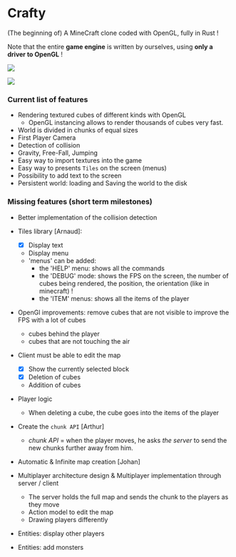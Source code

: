 # Crafty

(The beginning of) A MineCraft clone coded with OpenGL, fully in Rust !

Note that the entire **game engine** is written by ourselves, using **only a driver to OpenGL** !

![](demo/first_text.png)

![](demo/first_chunks.png)

### Current list of features

- Rendering textured cubes of different kinds with OpenGL
  - OpenGL instancing allows to render thousands of cubes very fast.
- World is divided in chunks of equal sizes
- First Player Camera
- Detection of collision
- Gravity, Free-Fall, Jumping
- Easy way to import textures into the game
- Easy way to presents `Tiles` on the screen (menus)
- Possibility to add text to the screen
- Persistent world: loading and Saving the world to the disk

### Missing features (short term milestones)

- Better implementation of the collision detection 

- Tiles library [Arnaud]: 
    - [x] Display text
    - Display menu
    - 'menus' can be added:
        - the 'HELP' menu: shows all the commands
        - the 'DEBUG' mode: shows the FPS on the screen, the number of cubes being rendered, the position, the orientation (like in minecraft) !
        - the 'ITEM' menus: shows all the items of the player

- OpenGl improvements: remove cubes that are not visible to improve the FPS with a lot of cubes
    - cubes behind the player
    - cubes that are not touching the air

- Client must be able to edit the map
    - [x] Show the currently selected block
    - [x] Deletion of cubes
    - Addition of cubes

- Player logic
    - When deleting a cube, the cube goes into the items of the player

- Create the `chunk API` [Arthur]
    - *chunk API* = when the player moves, he asks *the server* to send the new chunks further away from him.

- Automatic & Infinite map creation [Johan]

- Multiplayer architecture design & Multiplayer implementation through server / client
    - The server holds the full map and sends the chunk to the players as they move
    - Action model to edit the map
    - Drawing players differently

- Entities: display other players

- Entities: add monsters
